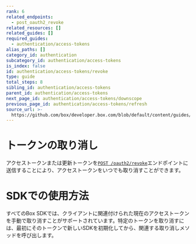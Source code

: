 ```yaml
---
rank: 6
related_endpoints:
  - post_oauth2_revoke
related_resources: []
related_guides: []
required_guides:
  - authentication/access-tokens
alias_paths: []
category_id: authentication
subcategory_id: authentication/access-tokens
is_index: false
id: authentication/access-tokens/revoke
type: guide
total_steps: 8
sibling_id: authentication/access-tokens
parent_id: authentication/access-tokens
next_page_id: authentication/access-tokens/downscope
previous_page_id: authentication/access-tokens/refresh
source_url: >-
  https://github.com/box/developer.box.com/blob/default/content/guides/authentication/access-tokens/revoke.md
---
```

# トークンの取り消し

アクセストークンまたは更新トークンを[`POST
/oauth2/revoke`](endpoint://post-oauth2-revoke)エンドポイントに送信することにより、アクセストークンをいつでも取り消すことができます。

<Samples id="post_oauth2_revoke">

</Samples>

<Message>

# SDKでの使用方法

すべてのBox SDKでは、クライアントに関連付けられた現在のアクセストークンを手動で取り消すことがサポートされています。特定のトークンを取り消すには、最初にそのトークンで新しいSDKを初期化してから、関連する取り消しメソッドを呼び出します。

</Message>
